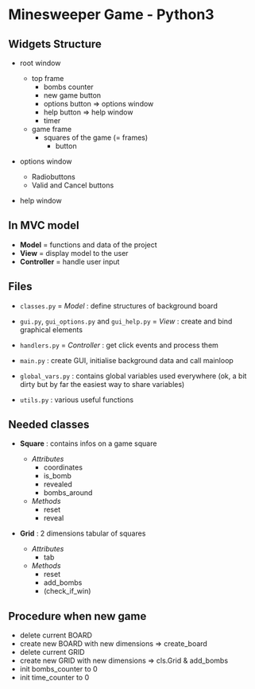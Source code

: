 Minesweeper Game - Python3
==========================

Widgets Structure
-----------------

- root window
	- top frame
		- bombs counter
		- new game button
		- options button => options window
		- help button => help window
		- timer
	- game frame
		- squares of the game (= frames)
			- button

- options window
	- Radiobuttons
	- Valid and Cancel buttons

- help window


In MVC model
------------
- **Model** = functions and data of the project
- **View** = display model to the user
- **Controller** = handle user input

Files
-----
- `classes.py` = *Model* : define structures of background board
- `gui.py`, `gui_options.py` and `gui_help.py` = *View* : create and bind graphical elements
- `handlers.py` = *Controller* : get click events and process them

- `main.py` : create GUI, initialise background data and call mainloop
- `global_vars.py` : contains global variables used everywhere (ok, a bit dirty but by far the easiest way to share variables)
- `utils.py` : various useful functions

Needed classes
--------------
- **Square** : contains infos on a game square
	- *Attributes*
		- coordinates
		- is_bomb
		- revealed
		- bombs_around
	- *Methods*
		- reset
		- reveal

- **Grid** : 2 dimensions tabular of squares
	- *Attributes*
		- tab
	- *Methods*
		- reset
		- add_bombs
		- (check_if_win)
	

Procedure when new game
-----------------------
- delete current BOARD
- create new BOARD with new dimensions => create_board
- delete current GRID
- create new GRID with new dimensions => cls.Grid & add_bombs
- init bombs_counter to 0
- init time_counter to 0


